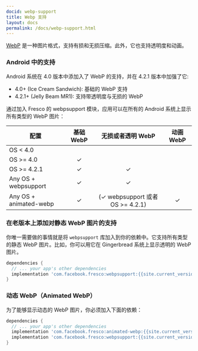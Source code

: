 ```yaml
---
docid: webp-support
title: Webp 支持
layout: docs
permalink: /docs/webp-support.html
---
```


[WebP](https://en.wikipedia.org/wiki/WebP) 是一种图片格式，支持有损和无损压缩。此外，它也支持透明度和动画。


### Android 中的支持

Android 系统在 4.0 版本中添加入了 WebP 的支持，并在 4.2.1 版本中加强了它:

* 4.0+ (Ice Cream Sandwich): 基础的 WebP 支持
* 4.2.1+ (Jelly Beam MR1): 支持带透明度与无损的 WebP

通过加入 Fresco 的 webpsupport 模块，应用可以在所有的 Android 系统上显示所有类型的 WebP 图片：

|  配置         | 基础 WebP  | 无损或者透明 WebP | 动画 WebP  |
|---                     |:-:          |:-:                           |:-:             |
| OS < 4.0               |             |                              |                |
| OS >= 4.0              | ✓           |                              |                |
| OS >= 4.2.1            | ✓           | ✓                            |                |
| Any OS + webpsupport   | ✓           | ✓                            |                |
| Any OS + animated-webp | ✓           | (✓ webpsupport 或者 OS >= 4.2.1)           |  ✓             |


### 在老版本上添加对静态 WebP 图片的支持

你唯一需要做的事情就是将 `webpsupport` 库加入到你的依赖中。它支持所有类型的静态 WebP 图片。比如，你可以用它在 Gingerbread 系统上显示透明的 WebP 图片。

```groovy
dependencies {
  // ... your app's other dependencies
  implementation 'com.facebook.fresco:webpsupport:{{site.current_version}}'
}
```

### 动态 WebP（Animated WebP）

为了能够显示动态的 WebP 图片，你必须加入下面的依赖：

```groovy
dependencies {
  // ... your app's other dependencies
  implementation 'com.facebook.fresco:animated-webp:{{site.current_version}}'
  implementation 'com.facebook.fresco:webpsupport:{{site.current_version}}'
}
```
